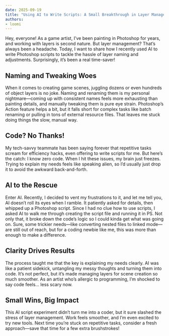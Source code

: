 ```yaml
---
date: 2025-09-19
title: "Using AI to Write Scripts: A Small Breakthrough in Layer Management for Artists"
authors:
- loomi
---
```

Hey, everyone! As a game artist, I’ve been painting in Photoshop for years, and working with layers is second nature. But layer management? That’s always been a headache. Today, I want to share how I recently used AI to write Photoshop scripts to tackle the hassle of layer naming and adjustments. Surprisingly, it’s been a real time-saver!<!-- more -->

## Naming and Tweaking Woes
When it comes to creating game scenes, juggling dozens or even hundreds of object layers is no joke. Naming and renaming them is my personal nightmare—coming up with consistent names feels more exhausting than painting details, and manually tweaking them is pure eye strain. Photoshop’s Action feature helps a bit, but it falls short for complex tasks like batch renaming or pulling in tons of external resource files. That leaves me stuck doing things the slow, manual way.

## Code? No Thanks!
My tech-savvy teammate has been saying forever that repetitive tasks scream for efficiency hacks, even offering to write scripts for me. But here’s the catch: I know zero code. When I hit these issues, my brain just freezes. Trying to explain my needs feels like speaking alien, so I’d usually just drop it to avoid the awkward back-and-forth.

## AI to the Rescue
Enter AI. Recently, I decided to vent my frustrations to it, and let me tell you, AI doesn’t roll its eyes when I ramble. It patiently asked for details, then whipped up a Photoshop script. Since I had no clue how to use scripts, I asked AI to walk me through creating the script file and running it in PS. Not only that, it broke down the code’s logic so I could kinda get what was going on. Sure, some trickier needs—like converting nested files to linked mode—are still out of reach, but for a coding newbie like me, this was more than enough to make a difference.

## Clarity Drives Results
The process taught me that the key is explaining my needs clearly. AI was like a patient sidekick, untangling my messy thoughts and turning them into code. It’s not perfect, but it’s made managing layers for scene creation so much smoother. As an artist who’s allergic to programming, I’m shocked to say code feels… less scary now.

## Small Wins, Big Impact
This AI script experiment didn’t turn me into a coder, but it sure slashed the stress of layer management. Work feels smoother, and I’m even excited to try new tools. Next time you’re stuck on repetitive tasks, consider a fresh approach—save that time for a few extra brushstrokes!